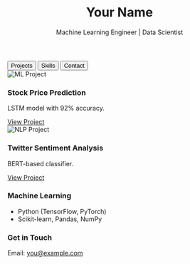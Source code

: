 <!DOCTYPE html>
<html lang="en">
<head>
  <meta charset="UTF-8">
  <meta name="viewport" content="width=device-width, initial-scale=1.0">
  <title>Your Name | ML Engineer & Data Scientist</title>
  <link rel="stylesheet" href="styles.css">
</head>
<body>
  <!-- Header -->
  <header>
    <h1>Your Name</h1>
    <p>Machine Learning Engineer | Data Scientist</p>
  </header>

  <!-- Navigation Tabs -->
  <div class="tabs">
    <button class="tab-button active" onclick="openTab('projects')">Projects</button>
    <button class="tab-button" onclick="openTab('skills')">Skills</button>
    <button class="tab-button" onclick="openTab('contact')">Contact</button>
  </div>

  <!-- Projects Section (Cards) -->
  <div id="projects" class="tab-content active">
    <div class="card">
      <img src="assets/images/project1.jpg" alt="ML Project">
      <h3>Stock Price Prediction</h3>
      <p>LSTM model with 92% accuracy.</p>
      <a href="#" class="btn">View Project</a>
    </div>
    <div class="card">
      <img src="assets/images/project2.jpg" alt="NLP Project">
      <h3>Twitter Sentiment Analysis</h3>
      <p>BERT-based classifier.</p>
      <a href="#" class="btn">View Project</a>
    </div>
  </div>

  <!-- Skills Section -->
  <div id="skills" class="tab-content">
    <div class="card">
      <h3>Machine Learning</h3>
      <ul>
        <li>Python (TensorFlow, PyTorch)</li>
        <li>Scikit-learn, Pandas, NumPy</li>
      </ul>
    </div>
  </div>

  <!-- Contact Section -->
  <div id="contact" class="tab-content">
    <div class="card">
      <h3>Get in Touch</h3>
      <p>Email: <a href="mailto:you@example.com">you@example.com</a></p>
    </div>
  </div>

  <script src="script.js"></script>
</body>
</html>
